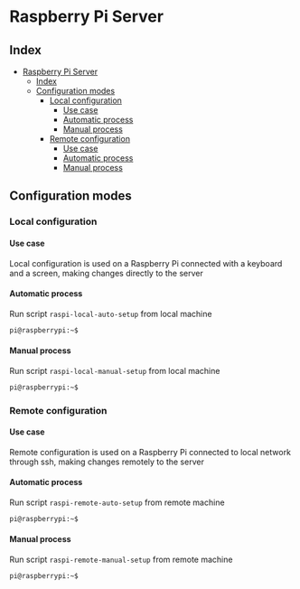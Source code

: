 # Raspberry Pi Server

## Index

- [Raspberry Pi Server](#raspberry-pi-server)
  - [Index](#index)
  - [Configuration modes](#configuration-modes)
    - [Local configuration](#local-configuration)
      - [Use case](#use-case)
      - [Automatic process](#automatic-process)
      - [Manual process](#manual-process)
    - [Remote configuration](#remote-configuration)
      - [Use case](#use-case-1)
      - [Automatic process](#automatic-process-1)
      - [Manual process](#manual-process-1)

## Configuration modes

### Local configuration

#### Use case

Local configuration is used on a Raspberry Pi connected with a keyboard and a screen, making changes directly to the server

#### Automatic process

Run script `raspi-local-auto-setup` from local machine

```sh
pi@raspberrypi:~$
```

#### Manual process

Run script `raspi-local-manual-setup` from local machine

```sh
pi@raspberrypi:~$
```

### Remote configuration

#### Use case

Remote configuration is used on a Raspberry Pi connected to local network through ssh, making changes remotely to the server

#### Automatic process

Run script `raspi-remote-auto-setup` from remote machine

```sh
pi@raspberrypi:~$
```

#### Manual process

Run script `raspi-remote-manual-setup` from remote machine

```sh
pi@raspberrypi:~$
```
